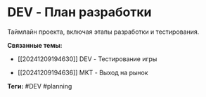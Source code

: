 # DEV - План разработки
Таймлайн проекта, включая этапы разработки и тестирования.

**Связанные темы:**
- [[20241209194630]] DEV - Тестирование игры

- [[20241209194636]] MKT - Выход на рынок

**Теги:** #DEV #planning
